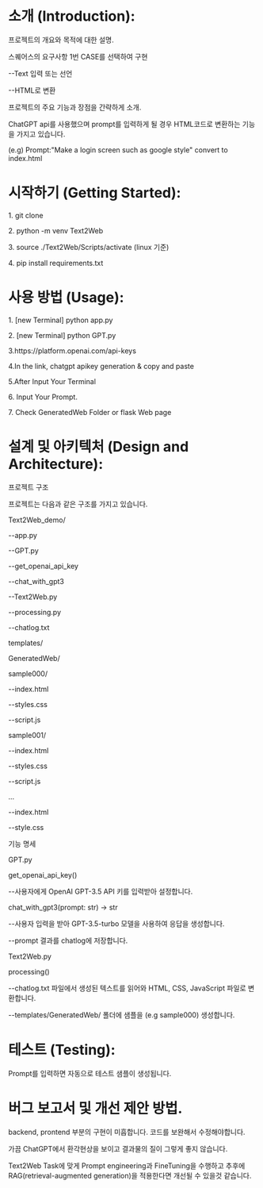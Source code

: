 <h1>소개 (Introduction):</h1>

  <p>프로젝트의 개요와 목적에 대한 설명.</p>
  <p>스퀘어스의 요구사항 1번 CASE를 선택하여 구현</p>
      <p><tab>--Text 입력 또는 선언</tab></p>
      <p><tab>--HTML로 변환</tab></p>
  
  <p>프로젝트의 주요 기능과 장점을 간략하게 소개.</p>
    <p><tab>ChatGPT api를 사용했으며 prompt를 입력하게 될 경우 HTML코드로 변환하는 기능을 가지고 있습니다.</tab></p>
    <p><tab>(e.g) Prompt:"Make a login screen such as google style" convert to index.html</tab></p> 
  
<h1>시작하기 (Getting Started):</h1>
  <p><tab>1. git clone </tab></p>
  <p><tab>2. python -m venv Text2Web </tab></p>
  <p><tab>3. source ./Text2Web/Scripts/activate   (linux 기준) </tab></p>
  <p><tab>4. pip install requirements.txt </tab></p>
  
<h1> 사용 방법 (Usage): </h1>
  <p>1. [new Terminal] python app.py</p>
  <p>2. [new Terminal] python GPT.py</p>
     <p><tab>3.<a>https://platform.openai.com/api-keys</a></tab></p>
     <p><tab>4.In the link, chatgpt apikey generation & copy and paste</tab></p>
     <p><tab>5.After Input Your Terminal</tab></p>
  <p>6. Input Your Prompt.</p>
  <p>7. Check GeneratedWeb Folder or flask Web page</p> 
<h1> 설계 및 아키텍처 (Design and Architecture):</h1>
  <p>프로젝트 구조</p>
  <p>프로젝트는 다음과 같은 구조를 가지고 있습니다.</p>

  <p>Text2Web_demo/</p>
    <p><tab>--app.py</tab></p>
    <p><tab>--GPT.py</tab></p>
      <p><tab>--get_openai_api_key</tab></p>
      <p><tab>--chat_with_gpt3</tab></p>
    <p><tab>--Text2Web.py</tab></p>
      <p><tab>--processing.py</tab></p>
    <p><tab><tab>--chatlog.txt</tab></p>
    <p><tab><tab>templates/</tab></p>
      <p><tab>GeneratedWeb/</tab></p>
        <p><tab>sample000/</tab></p>
          <p><tab>--index.html</tab></p>
          <p><tab>--styles.css</tab></p>
          <p><tab>--script.js</tab></p>
        <p><tab>sample001/</tab></p>
          <p><tab>--index.html</tab></p>
          <p><tab>--styles.css</tab></p>
          <p><tab>--script.js</tab></p>
        <p><tab>...</tab></p>
      <p><tab>--index.html</tab></p>
      <p><tab>--style.css</tab></p>
 
<p>기능 명세</p>
  <p><tab>GPT.py</tab></p>
    <p><tab>get_openai_api_key()</tab></p>
      <p><tab>--사용자에게 OpenAI GPT-3.5 API 키를 입력받아 설정합니다.</tab></p>
    <p><tab>chat_with_gpt3(prompt: str) -> str</tab></p>
      <p><tab>--사용자 입력을 받아 GPT-3.5-turbo 모델을 사용하여 응답을 생성합니다.</tab></p>
      <p><tab>--prompt 결과를 chatlog에 저장합니다.</tab></p>
    
  <p><tab>Text2Web.py</tab></p>
    <p><tab>processing()</tab></p>
      <p><tab>--chatlog.txt 파일에서 생성된 텍스트를 읽어와 HTML, CSS, JavaScript 파일로 변환합니다.</tab></p>
      <p><tab>--templates/GeneratedWeb/ 폴더에 샘플을 (e.g sample000) 생성합니다.</tab></p>
  
<h1> 테스트 (Testing): </h1>
  <p><tab>Prompt를 입력하면 자동으로 테스트 샘플이 생성됩니다.</tab></p>
  
<h1> 버그 보고서 및 개선 제안 방법.</h1>
  <p>backend, prontend 부분의 구현이 미흡합니다. 코드를 보완해서 수정해야합니다.</p>
  <p><tab>가끔 ChatGPT에서 환각현상을 보이고 결과물의 질이 그렇게 좋지 않습니다.</tab></p>
  <p><tab>Text2Web Task에 맞게 Prompt engineering과 FineTuning을 수행하고 추후에 RAG(retrieval-augmented generation)을 적용한다면 개선될 수 있을것 같습니다.</tab></p>
